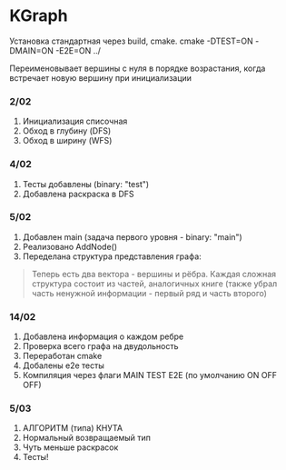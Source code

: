 # KGraph #

Установка стандартная через build, cmake. 
cmake -DTEST=ON -DMAIN=ON -E2E=ON ../

Переименовывает вершины с нуля в порядке возрастания, когда встречает новую вершину при инициализации

### 2/02 ###
1. Инициализация списочная
2. Обход в глубину (DFS)
3. Обход в ширину (WFS)

### 4/02 ###
1. Тесты добавлены (binary: "test")
2. Добавлена раскраска в DFS

### 5/02 ### 
1. Добавлен main (задача первого уровня - binary: "main")
2. Реализовано AddNode()
3. Переделана структура представления графа:
> Теперь есть два вектора - вершины и рёбра. Каждая сложная структура состоит из частей, аналогичных книге (также убрал часть ненужной информации - первый ряд и часть второго)

### 14/02 ###
1. Добавлена информация о каждом ребре
2. Проверка всего графа на двудольность
3. Переработан cmake 
4. Добалены e2e тесты
5. Компиляция через флаги MAIN TEST E2E (по умолчанию ON OFF OFF) 
   
### 5/03 ###
1. АЛГОРИТМ (типа) КНУТА
2. Нормальный возвращаемый тип
3. Чуть меньше раскрасок
4. Тесты!